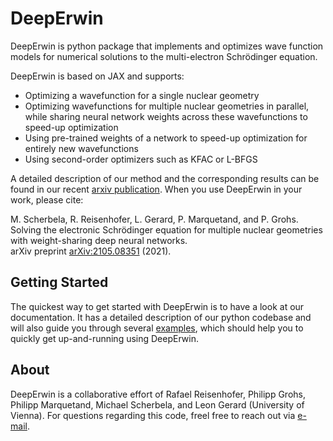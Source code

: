 # DeepErwin

DeepErwin is python package that implements and optimizes wave function models for numerical solutions to the multi-electron Schrödinger equation.

DeepErwin is based on JAX and supports:
- Optimizing a wavefunction for a single nuclear geometry
- Optimizing wavefunctions for multiple nuclear geometries in parallel, while sharing neural network weights across these wavefunctions to speed-up optimization
- Using pre-trained weights of a network to speed-up optimization for entirely new wavefunctions
- Using second-order optimizers such as KFAC or L-BFGS 

A detailed description of our method and the corresponding results can be found in our recent [arxiv publication](https://arxiv.org/pdf/2105.08351.pdf). When you use DeepErwin in your work, please cite:

M. Scherbela, R. Reisenhofer, L. Gerard, P. Marquetand, and P. Grohs.<br>
Solving the electronic Schrödinger equation for multiple nuclear geometries with weight-sharing deep neural networks.<br>
arXiv preprint [arXiv:2105.08351](https://arxiv.org/pdf/2105.08351.pdf) (2021).


## Getting Started

The quickest way to get started with DeepErwin is to have a look at our documentation. It has a detailed description of our python codebase and will also guide you through several [examples](examples), which should help you to quickly get up-and-running using DeepErwin.

## About

DeepErwin is a collaborative effort of Rafael Reisenhofer, Philipp Grohs, Philipp Marquetand, Michael Scherbela, and Leon Gerard (University of Vienna).
For questions regarding this code, freel free to reach out via [e-mail](mailto:deeperwin.datascience@univie.ac.at).

